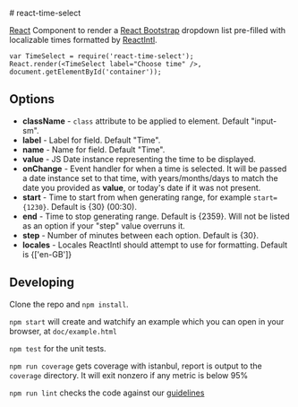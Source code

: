 # react-time-select

[React](https://facebook.github.io/react/) Component to render a [React Bootstrap](https://react-bootstrap.github.io/) dropdown list pre-filled with localizable times formatted by [ReactIntl](http://formatjs.io/react/).

```
var TimeSelect = require('react-time-select');
React.render(<TimeSelect label="Choose time" />, document.getElementById('container'));
```

## Options

- __className__ - `class` attribute to be applied to element. Default "input-sm".
- __label__ - Label for field. Default "Time".
- __name__ - Name for field. Default "Time".
- __value__ - JS Date instance representing the time to be displayed.
- __onChange__ - Event handler for when a time is selected. It will be passed a date instance set to that time, with years/months/days to match the date you provided as __value__, or today's date if it was not present.
- __start__ - Time to start from when generating range, for example `start={1230}`. Default is {30} (00:30).
- __end__ - Time to stop generating range. Default is {2359}. Will not be listed as an option if your "step" value overruns it.
- __step__ - Number of minutes between each option. Default is {30}.
- __locales__ - Locales ReactIntl should attempt to use for formatting. Default is {['en-GB']}

## Developing

Clone the repo and `npm install`.

`npm start` will create and watchify an example which you can open in your browser, at `doc/example.html`

`npm test` for the unit tests.

`npm run coverage` gets coverage with istanbul, report is output to the `coverage` directory. It will exit nonzero if any metric is below 95%

`npm run lint` checks the code against our [guidelines](https://github.com/holidayextras/culture/blob/master/.eslintrc)

